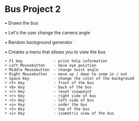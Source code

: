 # Bus Project 2

• Draws the bus

• Let's the user change the camera angle

• Random background generator

• Creates a menu that allows you to view the bus

    • F1 key              - print help information
    • Left Mousebutton    - move eye position
    • Middle Mousebutton  - change twist angle
    • Right Mousebutton   - move up / down to zoom in / out
    • Space Key           - change the color of the background
    • <f> Key             - front of the bus
    • <b> Key             - back of the bus
    • <r> Key             - reset viewpoint
    • <r> Key             - right side of bus
    • <l> Key             - left side of bus
    • <u> Key             - under the bus
    • <t> Key             - top of the bus
    • <i> Key             - isometric view of the bus
